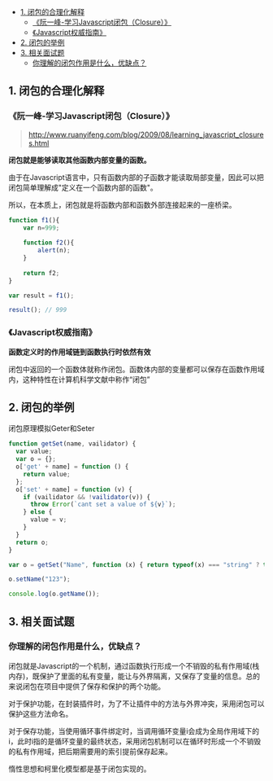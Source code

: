 - [1. 闭包的合理化解释](#1-%E9%97%AD%E5%8C%85%E7%9A%84%E5%90%88%E7%90%86%E5%8C%96%E8%A7%A3%E9%87%8A)
  - [《阮一峰-学习Javascript闭包（Closure）》](#%E9%98%AE%E4%B8%80%E5%B3%B0-%E5%AD%A6%E4%B9%A0javascript%E9%97%AD%E5%8C%85closure)
  - [《Javascript权威指南》](#javascript%E6%9D%83%E5%A8%81%E6%8C%87%E5%8D%97)
- [2. 闭包的举例](#2-%E9%97%AD%E5%8C%85%E7%9A%84%E4%B8%BE%E4%BE%8B)
- [3. 相关面试题](#3-%E7%9B%B8%E5%85%B3%E9%9D%A2%E8%AF%95%E9%A2%98)
  - [你理解的闭包作用是什么，优缺点？](#%E4%BD%A0%E7%90%86%E8%A7%A3%E7%9A%84%E9%97%AD%E5%8C%85%E4%BD%9C%E7%94%A8%E6%98%AF%E4%BB%80%E4%B9%88%E4%BC%98%E7%BC%BA%E7%82%B9)


## 1. 闭包的合理化解释

### 《阮一峰-学习Javascript闭包（Closure）》
  
> http://www.ruanyifeng.com/blog/2009/08/learning_javascript_closures.html

**闭包就是能够读取其他函数内部变量的函数。**

由于在Javascript语言中，只有函数内部的子函数才能读取局部变量，因此可以把闭包简单理解成"定义在一个函数内部的函数"。

所以，在本质上，闭包就是将函数内部和函数外部连接起来的一座桥梁。

```js
function f1(){
    var n=999;
    
    function f2(){
        alert(n); 
    }
    
    return f2;
}

var result = f1();

result(); // 999
```
    


### 《Javascript权威指南》

**函数定义时的作用域链到函数执行时依然有效**

闭包中返回的一个函数体就称作闭包。函数体内部的变量都可以保存在函数作用域内，这种特性在计算机科学文献中称作“闭包”

## 2. 闭包的举例

闭包原理模拟Geter和Seter

```js
function getSet(name, vailidator) {
  var value;
  var o = {};
  o['get' + name] = function () {
    return value;
  };
  o['set' + name] = function (v) {
    if (vailidator && !vailidator(v)) {
      throw Error(`cant set a value of ${v}`);
    } else {
      value = v;
    }
  }
  return o;
}

var o = getSet("Name", function (x) { return typeof(x) === "string" ? true : false })

o.setName("123");

console.log(o.getName());
```

## 3. 相关面试题

### 你理解的闭包作用是什么，优缺点？

闭包就是Javascript的一个机制，通过函数执行形成一个不销毁的私有作用域(栈内存)，既保护了里面的私有变量，能让与外界隔离，又保存了变量的信息。总的来说闭包在项目中提供了保存和保护的两个功能。

对于保护功能，在封装插件时，为了不让插件中的方法与外界冲突，采用闭包可以保护这些方法命名。

对于保存功能，当使用循环事件绑定时，当调用循环变量i会成为全局作用域下的i，此时i指的是循环变量的最终状态，采用闭包机制可以在循环时形成一个不销毁的私有作用域，把后期需要用的索引提前保存起来。

惰性思想和柯里化模型都是基于闭包实现的。
 

